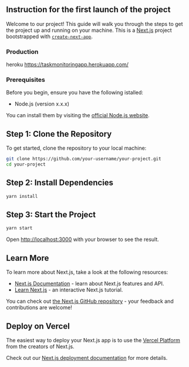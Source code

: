 ## Instruction for the first launch of the project

Welcome to our project! This guide will walk you through the steps to get the project up and running on your machine.
This is a [Next.js](https://nextjs.org/) project bootstrapped with [`create-next-app`](https://github.com/vercel/next.js/tree/canary/packages/create-next-app).

### Production

heroku
https://taskmonitoringapp.herokuapp.com/

### Prerequisites

Before you begin, ensure you have the following istalled:

- Node.js (version x.x.x)

You can install them by visiting the [official Node.js website](https://nodejs.org/).

## Step 1: Clone the Repository

To get started, clone the repository to your local machine:

```bash
git clone https://github.com/your-username/your-project.git
cd your-project
```

## Step 2: Install Dependencies

```bash
yarn install
```

## Step 3: Start the Project

```bash
yarn start
```


Open [http://localhost:3000](http://localhost:3000) with your browser to see the result.


## Learn More

To learn more about Next.js, take a look at the following resources:

- [Next.js Documentation](https://nextjs.org/docs) - learn about Next.js features and API.
- [Learn Next.js](https://nextjs.org/learn) - an interactive Next.js tutorial.

You can check out [the Next.js GitHub repository](https://github.com/vercel/next.js/) - your feedback and contributions are welcome!

## Deploy on Vercel

The easiest way to deploy your Next.js app is to use the [Vercel Platform](https://vercel.com/new?utm_medium=default-template&filter=next.js&utm_source=create-next-app&utm_campaign=create-next-app-readme) from the creators of Next.js.

Check out our [Next.js deployment documentation](https://nextjs.org/docs/deployment) for more details.
